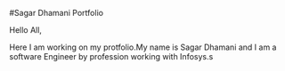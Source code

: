 #Sagar Dhamani Portfolio

Hello All,

Here I am working on my protfolio.My name is Sagar Dhamani and I am a software Engineer by profession working with Infosys.s